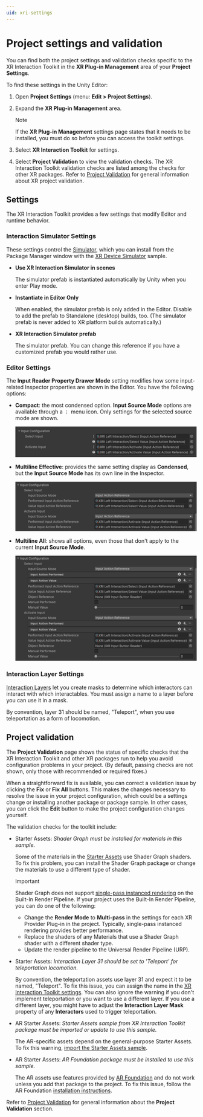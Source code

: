 ```yaml
---
uid: xri-settings
---
```


# Project settings and validation

You can find both the project settings and validation checks specific to the XR Interaction Toolkit in the **XR Plug-in Management** area of your **Project Settings**.

To find these settings in the Unity Editor:

1. Open **Project Settings** (menu: **Edit &gt; Project Settings**).
2. Expand the **XR Plug-in Management** area.

   > [!NOTE]
   > If the **XR Plug-in Management** settings page states that it needs to be installed, you must do so before you can access the toolkit settings.

3. Select **XR Interaction Toolkit** for settings.
4. Select **Project Validation** to view the validation checks. The XR Interaction Toolkit validation checks are listed among the checks for other XR packages. Refer to [Project Validation](xref:xr-core-utils-project-validation) for general information about XR project validation.

## Settings

The XR Interaction Toolkit provides a few settings that modify Editor and runtime behavior.

### Interaction Simulator Settings

These settings control the [Simulator](xref:xri-xr-device-simulator-overview), which you can install from the Package Manager window with the [XR Device Simulator](xref:xri-samples-xr-device-simulator) sample.

* **Use XR Interaction Simulator in scenes**

   The simulator prefab is instantiated automatically by Unity when you enter Play mode.

* **Instantiate in Editor Only**

   When enabled, the simulator prefab is only added in the Editor. Disable to add the prefab to Standalone (desktop) builds, too. (The simulator prefab is never added to XR platform builds automatically.)

* **XR Interaction Simulator prefab**

   The simulator prefab. You can change this reference if you have a customized prefab you would rather use.

<a name ="editor-settings"></a>
### Editor Settings

The **Input Reader Property Drawer Mode** setting modifies how some input-related Inspector properties are shown in the Editor. You have the following options:

* **Compact**: the most condensed option. **Input Source Mode** options are available through a &vellip; menu icon. Only settings for the selected source mode are shown.

   ![](images/reader-compact.png)

* **Multiline Effective**: provides the same setting display as **Condensed**, but the **Input Source Mode** has its own line in the Inspector.

   ![](images/reader-multiline-effective.png)

* **Multiline All**: shows all options, even those that don't apply to the current **Input Source Mode**.

   ![](images/reader-multiline-all.png)

<a name ="interaction-layers"></a>
### Interaction Layer Settings

[Interaction Layers](xref:xri-interaction-layers) let you create masks to determine which interactors can interact with which interactables. You must assign a name to a layer before you can use it in a mask.

By convention, layer 31 should be named, "Teleport", when you use teleportation as a form of locomotion.

## Project validation

The **Project Validation** page shows the status of specific checks that the XR Interaction Toolkit and other XR packages run to help you avoid configuration problems in your project. (By default, passing  checks are not shown, only those with recommended or required fixes.)

When a straightforward fix is available, you can correct a validation issue by clicking the **Fix** or **Fix All** buttons. This makes the changes necessary to resolve the issue in your project configuration, which could be a settings change or installing another package or package sample. In other cases, you can click the **Edit** button to make the project configuration changes yourself.

The validation checks for the toolkit include:

* Starter Assets: _Shader Graph must be installed for materials in this sample._

   Some of the materials in the [Starter Assets](xref:xri-samples-starter-assets) use Shader Graph shaders. To fix this problem, you can install the Shader Graph package or change the materials to use a different type of shader.

   > [!IMPORTANT]
   > Shader Graph does not support [single-pass instanced rendering](xref:SinglePassStereoRendering) on the Built-In Render Pipeline. If your project uses the Built-In Render Pipeline, you can do one of the following:
   >
   > * Change the **Render Mode** to **Multi-pass** in the settings for each XR Provider Plug-in in the project. Typically, single-pass instanced rendering provides better performance.
   > * Replace the shaders of any Materials that use a Shader Graph shader with a different shader type.
   > * Update the render pipeline to the Universal Render Pipeline (URP).

* Starter Assets: _Interaction Layer 31 should be set to 'Teleport' for teleportation locomotion._

   By convention, the teleportation assets use layer 31 and expect it to be named, "Teleport". To fix this issue, you can assign the name in the [XR Interaction Toolkit settings](#interaction-layers). You can also ignore the warning if you don't implement teleportation or you want to use a different layer. If you use a different layer, you might have to adjust the **Interaction Layer Mask** property of any **Interactors** used to trigger teleportation.

* AR Starter Assets: _Starter Assets sample from XR Interaction Toolkit package must be imported or update to use this sample._

   The AR-specific assets depend on the general-purpose Starter Assets. To fix this warning, [import the Starter Assets sample](xref:xri-installation#installing-samples).

* AR Starter Assets: _AR Foundation package must be installed to use this sample._

   The AR assets use features provided by [AR Foundation](xref:arfoundation-manual) and do not work unless you add that package to the project. To fix this issue, follow the AR Foundation [installation instructions](xref:arfoundation-install).

Refer to [Project Validation](xref:xr-core-utils-project-validation) for general information about the **Project Validation** section.
